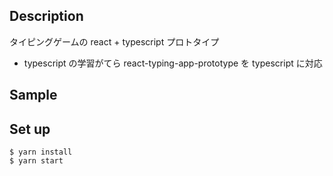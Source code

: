 ## Description

タイピングゲームの react + typescript プロトタイプ

- typescript の学習がてら react-typing-app-prototype を typescript に対応

## Sample

## Set up

```
$ yarn install
$ yarn start
```
